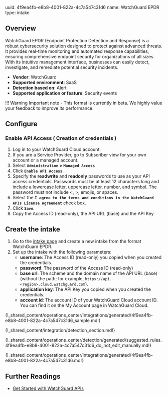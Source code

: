 uuid: 4f9ea4fb-e8b8-4001-822a-4c7a547c31d6
name: WatchGuard EPDR
type: intake

## Overview

WatchGuard EPDR (Endpoint Protection Detection and Response) is a robust cybersecurity solution designed to protect against advanced threats. 
It provides real-time monitoring and automated response capabilities, ensuring comprehensive endpoint security for organizations of all sizes. With its intuitive management interface, businesses can easily detect, investigate, and remediate potential security incidents.

- **Vendor**: WatchGuard
- **Supported environment**: SaaS
- **Detection based on**: Alert
- **Supported application or feature**: Security events

!!! Warning
    Important note - This format is currently in beta. We highly value your feedback to improve its performance.

## Configure

### Enable API Access ( Creation of credentials )

1. Log in to your WatchGuard Cloud account.
2. If you are a Service Provider, go to Subscriber view for your own account or a managed account.
3. Select **`Administration` > `Managed Access`**
4. Click **`Enable API Access`**.
5. Specify the **readwrite** and **readonly** passwords to use as your API access credentials. Passwords must be at least 12 characters long and include a lowercase letter, uppercase letter, number, and symbol. The password must not include <, >, emojis, or spaces.
6. Select the **`I agree to the terms and conditions in the WatchGuard APIs License Agreement`** check box.
7. Click **`Save`**.
8. Copy the Access ID (read-only), the API URL (base) and the API Key

## Create the intake

1. Go to the [intake page](https://app.sekoia.io/operations/intakes) and create a new intake from the format WatchGuard EPDR.
2. Set up the intake with the following parameters:
   - **username**: The Access ID (read-only) you copied when you created the credentials.
   - **password**: The password of the  Access ID (read-only)
   - **base url**: The scheme and the domain name of the API URL (base) (without the path; for example, `https://api.<region>.cloud.watchguard.com`).
   - **application key**: The API Key you copied when you created the credentials.
   - **account id**: The account ID of your WatchGuard Cloud account ID. You can find it on the My Account page in WatchGuard Cloud.

{!_shared_content/operations_center/integrations/generated/4f9ea4fb-e8b8-4001-822a-4c7a547c31d6_sample.md!}

{!_shared_content/integration/detection_section.md!}

{!_shared_content/operations_center/detection/generated/suggested_rules_4f9ea4fb-e8b8-4001-822a-4c7a547c31d6_do_not_edit_manually.md!}

{!_shared_content/operations_center/integrations/generated/4f9ea4fb-e8b8-4001-822a-4c7a547c31d6.md!}

## Further Readings
- [Get Started with WatchGuard APIs](https://www.watchguard.com/help/docs/API/Content/en-US/api_get_started/get_started.html)

